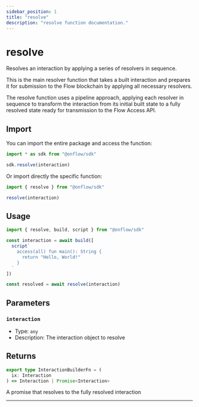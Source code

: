 ```yaml
---
sidebar_position: 1
title: "resolve"
description: "resolve function documentation."
---
```


<!-- THIS DOCUMENT IS AUTO-GENERATED FROM [onflow/sdk/src/resolve/resolve.ts](https://github.com/onflow/fcl-js/tree/master/packages/sdk/src/resolve/resolve.ts). DO NOT EDIT MANUALLY -->

# resolve

Resolves an interaction by applying a series of resolvers in sequence.

This is the main resolver function that takes a built interaction and prepares it
for submission to the Flow blockchain by applying all necessary resolvers.

The resolve function uses a pipeline approach, applying each resolver in sequence
to transform the interaction from its initial built state to a fully resolved state
ready for transmission to the Flow Access API.

## Import

You can import the entire package and access the function:

```typescript
import * as sdk from "@onflow/sdk"

sdk.resolve(interaction)
```

Or import directly the specific function:

```typescript
import { resolve } from "@onflow/sdk"

resolve(interaction)
```

## Usage

```typescript
import { resolve, build, script } from "@onflow/sdk"

const interaction = await build([
  script`
    access(all) fun main(): String {
      return "Hello, World!"
    }
  `
])

const resolved = await resolve(interaction)
```

## Parameters

### `interaction` 


- Type: `any`
- Description: The interaction object to resolve


## Returns

```typescript
export type InteractionBuilderFn = (
  ix: Interaction
) => Interaction | Promise<Interaction>
```


A promise that resolves to the fully resolved interaction

---